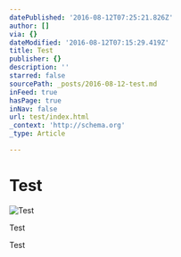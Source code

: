 ```yaml
---
datePublished: '2016-08-12T07:25:21.826Z'
author: []
via: {}
dateModified: '2016-08-12T07:15:29.419Z'
title: Test
publisher: {}
description: ''
starred: false
sourcePath: _posts/2016-08-12-test.md
inFeed: true
hasPage: true
inNav: false
url: test/index.html
_context: 'http://schema.org'
_type: Article

---
```

# Test
![Test](https://the-grid-user-content.s3-us-west-2.amazonaws.com/19a01d6a-1cf0-4597-a379-ce3560285c93.jpg)

Test

Test